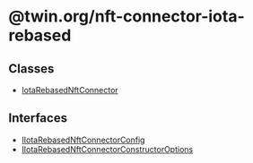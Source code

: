 # @twin.org/nft-connector-iota-rebased

## Classes

- [IotaRebasedNftConnector](classes/IotaRebasedNftConnector.md)

## Interfaces

- [IIotaRebasedNftConnectorConfig](interfaces/IIotaRebasedNftConnectorConfig.md)
- [IIotaRebasedNftConnectorConstructorOptions](interfaces/IIotaRebasedNftConnectorConstructorOptions.md)

